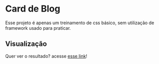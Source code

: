 # Card de Blog
Esse projeto é apenas um treinamento de css básico, sem utilização de framework usado para praticar.

## Visualização
Quer ver o resultado? acesse [esse link](https://ironprog.github.io/devchallenge-minimal-blog-card/)!
